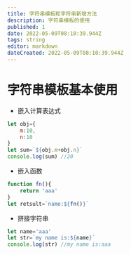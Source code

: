 ```yaml
---
title: 字符串模板和字符串新增方法
description: 字符串模板的使用
published: 1
date: 2022-05-09T08:10:39.944Z
tags: string
editor: markdown
dateCreated: 2022-05-09T08:10:39.944Z
---
```


# 字符串模板基本使用
+ 嵌入计算表达式
``` js
let obj={
    m:10,
    n:10
}
let sum=`${obj.m+obj.n}`
console.log(sum) //20
```
+ 嵌入函数
``` js
function fn(){
    return 'aaa'
}
let retsult=`name:${fn()}`
```
+ 拼接字符串
``` js
let name='aaa'
let str=`my name is:${name}`
console.log(str) //my name is:aaa
```